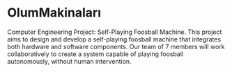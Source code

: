 # OlumMakinaları
Computer Engineering Project: Self-Playing Foosball Machine. This project aims to design and develop a self-playing foosball machine that integrates both hardware and software components. Our team of 7 members will work collaboratively to create a system capable of playing foosball autonomously, without human intervention.
